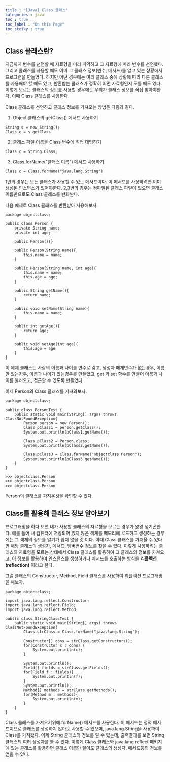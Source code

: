 ```yaml
---
title : "[Java] Class 클래스"
categories : java
toc : true
toc_label : "On this Page"
toc_stciky : true
---
```

## Class 클래스란?
지금까지 변수를 선언할 때 자료형을 미리 파악하고 그 자료형에 따라 변수를 선언했다.   
그리고 클래스를 사용할 때도 이미 그 클래스 정보(변수, 메서드)를 알고 있는 상황에서 프로그램을 만들었다. 하지만 어떤 경우에는 여러 클래스 중에 상황에 따라 다른 클래스를 사용해야 할 때도 있고, 반환받는 클래스가 정확히 어떤 자료형인지 모를 때도 있다. 이렇게 모르는 클래스의 정보를 사용할 경우에는 우리가 클래스 정보를 직접 찾아야한다. 이때 Class 클래스를 사용한다.

Class 클래스를 선언하고 클래스 정보를 가져오는 방법은 다음과 같다.

1. Object 클래스의 getClass() 메서드 사용하기
```
String s = new String();
Class c = s.getClass
```
2. 클래스 파일 이름을 Class 변수에 직접 대입하기
```
Class c = String.Class;
```
3. Class.forName("클래스 이름") 메서드 사용하기
```
Class c = Class.forName("java.lang.String")
```

1번의 경우는 모든 클래스가 사용할 수 있는 메서드이다. 이 메서드를 사용하려면 이미 생성된 인스턴스가 있어야한다. 2,3번의 경우는 컴파일된 클래스 파일이 있으면 클래스 이름만으로도 Class 클래스를 반화놘다.

다음 예제로 Class 클래스를 반환받아 사용해보자.

```
package objectclass;

public class Person {
    private String name;
    private int age;

    public Person(){}

    public Person(String name){
        this.name = name;
    }

    public Person(String name, int age){
        this.name = name;
        this.age = age;
    }

    public String getName(){
        return name;
    }

    public void setName(String name){
        this.name = name;
    }

    public int getAge(){
        return age;
    }

    public void setAge(int age){
        this.age = age
    }
}
```
이 예제 클래스는 사람의 이름과 나이를 변수로 갖고, 생성자 매개변수가 없는경우, 이름만 있는경우, 이름과 나이가 있는경우를 만들었고, get 과 set 함수를 만들어 이름과 나이를 불러오고, 접근할 수 있도록 만들었다.

이제 Person의 Class 클래스를 가져와보자.

```
package objectclass;

public class PersonTest {
    public static void main(String[] args) throws ClassNotFoundException{
        Person person = new Person();
        Class pClass1 = person.getClass();
        System.out.println(pClass1.getName());

        Class pClass2 = Person.class;
        System.out.println(pClass2.getName());

        Class pClass3 = Class.forName("objectclass.Person");
        System.out.println(pClass3.getName());
    }
}

>>> objectclass.Person
>>> objectclass.Person
>>> objectclass.Person
```
Person의 클래스를 가져온것을 확인할 수 있다.

## Class를 활용해 클래스 정보 알아보기
프로그래밍을 하다 보면 내가 사용할 클래스의 자료형을 모르는 경우가 왕왕 생기곤한다. 예를 들어 내 컴퓨터에 저장되어 있지 않은 객체를 메모리에 로드하고 생성하는 경우에는 그 객체의 정보를 알기가 쉽지 않을 것 이다. 이때 Class 클래스를 가져올 수 있다면 해당 클래스의 생성자, 메서드, 멤버변수 정보를 찾을 수 있다. 이렇게 사용하려는 클래스의 자료형을 모르는 상태에서 Class 클래스를 활용하여 그 클래스의 정보를 가져오고, 이 정보를 활용하여 인스턴스를 생성하거나 메서드를 호출하는 방식을 **리플렉션 (reflection)** 이라고 한다.

그럼 클래스의 Constructor, Method, Field 클래스를 사용하여 리플렉션 프로그래밍을 해보자.
```
package objectclass;

import java.lang.reflect.Constructor;
import java.lang.reflect.Field;
import java.lang.reflect.Method;

public class StringClassTest {
    public static void main(String[] args) throws ClassNotFoundException{
        Class strClass = Class.forName("java.lang.String");

        Constructor[] cons = strClass.getConstructors();
        for(Constructor c : cons) {
            System.out.println(c);
        }

        System.out.println();
        Field[] fields = strClass.getFields();
        for(Field f : fields){
            System.out.println(f);
        }
        System.out.println();
        Method[] methods = strClass.getMethods();
        for(Method m : methods){
            System.out.println(m);
        }
    }
}
```
Class 클래스를 가져오기위해 forName() 메서드를 사용한다. 이 메서드는 정적 메서드이므로 클래스를 생성하지 않아도 사용할 수 있으며, java.lang.String을 사용하여 Class를 가져왔다. 이제 String 클래스의 정보를 알 수 있는데, 출력결과를 보면 String 클래스의 여러 생성자를 볼 수 있다. 이렇게 Class 클래스와 java.lang.reflect 패키지에 있는 클래스를 활용하면 클래스 이름만 알아도 클래스의 생성자, 메서드등의 정보를 얻을 수 있다.
